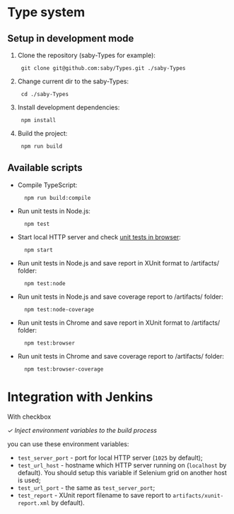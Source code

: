 # Type system

## Setup in development mode

1. Clone the repository (saby-Types for example):

        git clone git@github.com:saby/Types.git ./saby-Types

1. Change current dir to the saby-Types:

        cd ./saby-Types

1. Install development dependencies:

        npm install

1. Build the project:

        npm run build

## Available scripts

- Compile TypeScript:

        npm run build:compile

- Run unit tests in Node.js:

        npm test

- Start local HTTP server and check [unit tests in browser](http://localhost:1024/):

        npm start

- Run unit tests in Node.js and save report in XUnit format to /artifacts/ folder:

        npm test:node

- Run unit tests in Node.js and save coverage report to /artifacts/ folder:

        npm test:node-coverage

- Run unit tests in Chrome and save report in XUnit format to /artifacts/ folder:

        npm test:browser

- Run unit tests in Chrome and save coverage report to /artifacts/ folder:

        npm test:browser-coverage

# Integration with Jenkins

With checkbox

*✓ Inject environment variables to the build process*

you can use these environment variables:

- `test_server_port` - port for local HTTP server (`1025` by default);
- `test_url_host` - hostname which HTTP server running on (`localhost` by default). You should setup this variable if Selenium grid on another host is used;
- `test_url_port` - the same as `test_server_port`;
- `test_report` - XUnit report filename to save report to `artifacts/xunit-report.xml` by default).
